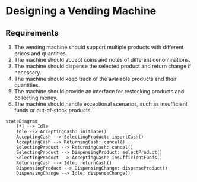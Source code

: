 # Designing a Vending Machine
## Requirements
1. The vending machine should support multiple products with different prices and quantities.
2. The machine should accept coins and notes of different denominations.
3. The machine should dispense the selected product and return change if necessary.
4. The machine should keep track of the available products and their quantities.
5. The machine should provide an interface for restocking products and collecting money.
6. The machine should handle exceptional scenarios, such as insufficient funds or out-of-stock products.

```mermaid
stateDiagram
    [*] --> Idle
    Idle --> AcceptingCash: initiate()
    AcceptingCash --> SelectingProduct: insertCash()
    AcceptingCash --> ReturningCash: cancel()
    SelectingProduct --> ReturningCash: cancel()
    SelectingProduct --> DispensingProduct: selectProduct()
    SelectingProduct --> AcceptingCash: insufficientFunds()
    ReturningCash --> Idle: returnCash()
    DispensingProduct --> DispensingChange: dispenseProduct()
    DispensingChange --> Idle: dispenseChange()
```